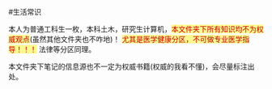 #生活常识 

本人为普通工科生一枚，本科土木，研究生计算机，<span style="background:#fff88f"><font color="#c00000">本文件夹下所有知识均不为权威观点</font></span>(虽然其他文件夹也不咋地)！
<span style="background:#fff88f"><font color="#c00000">尤其是医学健康分区，不可做专业医学指导！！！</font></span>
法律等分区同理。

本文件夹下笔记的信息源也不一定为权威书籍(权威的我看不懂)，会尽量标注出处。
